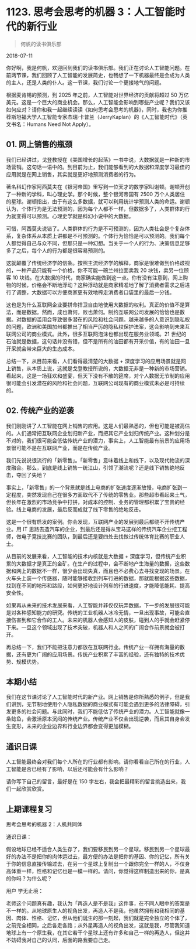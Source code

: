 # 1123. 思考会思考的机器 3：人工智能时代的新行业

> 何帆的读书俱乐部

2018-07-11

你好啊，我是何帆，欢迎回到我们的读书俱乐部。我们正在讨论人工智能问题。在前两节课，我们回顾了人工智能的发展简史，也畅想了一下机器最终是会成为人类的主人，还是人类的仆人。这一节课，我们讨论一个更接地气的问题。

根据麦肯锡的预测，到 2025 年之前，人工智能对世界经济的贡献将超过 50 万亿美元。这是一个巨大的商业机会。那么，人工智能会影响到哪些产业呢？我们又该如何应对？请你和我一起继续读读《如何思考会思考的机器》，同时，我也为你推荐斯坦福大学人工智能专家杰瑞·卡普兰（JerryKaplan）的《人工智能时代》（英文书名：Humans Need Not Apply）。

## 01. 网上销售的瓶颈

我们已经讲过，戈登教授在《美国增长的起落》一书中说，大数据就是一种新的市场营销。这句话一语中的。到目前为止，我们能够看到的大数据和深度学习最佳的应用就是在网上销售，其实就是更好地预测消费者的行为。

著名科幻作家阿西莫夫在《银河帝国》里写到一位天才的数学家叫谢顿。谢顿开创了一种新的学科，叫心理史学。那个时候，整个银河帝国有 2500 万个人类居住的星球。谢顿指出，由于有这么多数据，就可以利用统计学预测人类的命运。谢顿认为，个体行为是无法预测的，因为每个人都不一样，但数据多了，人类群体的行为就变得可以预测。心理史学就是科幻小说中的大数据。

可惜，阿西莫夫说错了。人类群体的行为是不可预测的，因为人类社会是个复杂体系，复杂体系从本质上讲都是不可预测的。个体行为恰恰是可以预测的。我们每个人都觉得自己与众不同，但那只是一种幻想。当关于一个人的行为、决策信息足够多了之后，每个人的行为都是很容易预测的。

这就颠覆了传统经济学的信条。按照主流经济学的解释，商家是很难做到价格歧视的，一种产品只能有一个价格，你不可能一碗兰州拉面卖我 20 块钱，卖另一位顾客 10 块钱。在大数据的时代，商家确实能做到这一点。你有没有注意到，网上购物的时候，价格会不断地浮动？这种浮动就是商家精准地了解了消费者需求之后进行了调整，大数据可以方便商家更有效地榨走消费者口袋里的最后一分钱。

这也是为什么互联网企业要拼命捍卫自由地使用大数据的权利。真正的价值不是算法，而是数据。然而，成也萧何，败也萧何。制约互联网公司发展的恰恰也是数据。对数据的滥用会导致很多潜在的风险和社会问题。越来越多的人意识到隐私权的问题，欧洲和美国加州都推出了相当严厉的隐私权保护法案，这会影响到未来互联网公司的商业模式。此外，很多互联网泡沫也都出现在服务业领域。21 世纪的石油就是数据，这句话并没有错，但不是所有的油田都有开采价值，有的油田一旦开采就会带来巨大的生态成本。

总结一下，从目前来看，人们看得最清楚的大数据 + 深度学习的应用场景就是网上销售，从本质上说，这就是戈登教授所说的，大数据无非是一种新的市场营销。看起来，这是一场狂欢和盛宴，但天下没有不散的筵席，对个人数据无节制的应用很可能会引发潜在的风险和社会问题，互联网公司现有的商业模式未必是可持续的。

## 02. 传统产业的逆袭

我们刚刚讲了人工智能在网上销售的应用。这是人们最熟悉的，但也可能是被高估的。人们通常把互联网企业划归新产业，而把其它产业划归传统产业。这种划分是不对的，我们很可能会低估传统产业的潜力，事实上，人工智能最有前景的应用场景很可能不是在互联网产业，而是在传统产业。

我们先说说很流行的「新零售」。「新零售」意味着线上和线下，以及现代物流的深度融合。那么，到底是线上销售一统江山，引领了潮流呢？还是线下销售绝地反击，夺回了失地？

事实上，「新零售」的一个背景就是线上电商的扩张速度逐渐放慢，电商扩张到一定程度，突然发现自己在很多方面取代不了传统的零售业。那些超市看起来土气，但长年在激烈的市场竞争中打拼，对成本的控制、业务的管理都积累了宝贵的经验。线上电商的发展，最后反而成就了线下零售的绝地反击。

这是一个很有启发的案例。你会发现，互联网产业的发展到最后都绕不开传统产业。用 IT 思路去造汽车的企业，到最后还是得从宝马这样的传统汽车企业挖工程师，做电子竞技比赛的团队，到最后还是要四处去找做过传统体育比赛的职业人士。

从目前的发展来看，人工智能的技术内核就是大数据 + 深度学习，但传统产业积累的大数据才是真正的金矿。在生产的过程中，会不断地产生海量的数据，这些数据和网上的数据不一样，很少会出现失真，而且也不必费心去寻找变现的场景。在火车头上装一个传感器，随时能够接收到列车行进的数据，那就能根据这些数据，找到在不同的地形和路段，如何更好地设计列车的行进速度，才能降低能耗、提高安全性。

如果再从未来的技术发展来看，人工智能并非仅仅玩弄数据，下一步的发展很可能是对各种感知能力的研究。传统的工业机器人冰冷无情，一旦出现事故，可能会直接伤害到和它合作的工人。未来的机器人会感知人的皮肤，碰到人的手就会赶紧停下来。一旦这个领域出现了技术突破，机器人和人之间的广阔合作前景就会被打开。

再总结一下，我们不能把注意力都放在互联网行业。传统产业一样拥有海量的数据，还有更为广阔的应用场景。传统产业积累了丰富的经验，还有独特的技术优势、规模优势。

## 本期小结

我们在这节课讨论了人工智能时代的新产业。网上销售是你所熟悉的例子，但是我们讲到，无节制地使用个人隐私数据的商业模式有可能会遇到更多的法律障碍，引发更多的社会问题。与此同时，我们不能低估了传统产业的潜力。人工智能就像一条鲶鱼，会激活原本沉闷的传统产业。传统产业不仅会出现逆袭，而且其自身会发生变形，未来的企业边界和行业边界都会变得更加模糊。

## 通识日课

人工智能最终会对我们每个人所在的行业都有影响。请你看看自己所在的行业，人工智能是否已经有了影响，以后还可能会有什么影响？

请你写下自己的留言，最好是在 150 字左右，我会把最精彩的留言挑选出来，我们一起欣赏欣赏。

## 上期课程复习

思考会思考的机器 2：人机共同体

通识日课：

假设地球已经不适合人类生存了，我们要移民到另一个星球。移民到另一个星球最好的办法不是把你的肉体运过去，最方便的办法是把你的基因、你的记忆，所有关于你的信息直接传输过去，在另一个星球上复制出一个跟你完全一样的人，不仅身高体重一样，性格和记忆也是一模一样的。请问，你觉得这样制造出来的你，是真的你吗？为什么呢？

用户 学无止境：

老师这个问题真有趣，我认为「再造人是不是我」这件事，在不同人眼中的答案是不一样的。从地球原生人的视角出发，再造人不是我，他虽然拥有和我相同的基因、肉体、性格、记忆，但从他们诞生的那一刻起，我们就是完全独立的个体了，之前完全相同，之后各走各路；从外星再造人的视角出发，这就是我，尽管我知道地球上有一个原生我，在其它若干个星球上还有许多和自己一样的再造人，但这并不妨碍我对自己的认同，后面的路我要自己走。

